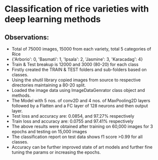 # Classification of rice varieties with deep learning methods
## Observations:
- Total of 75000 images, 15000 from each variety, total 5 categories of Rice
- {'Arborio': 0, 'Basmati': 1, 'Ipsala': 2, 'Jasmine': 3, 'Karacadag': 4}
- Train & Test breakup is 12000 and 3000 (80-20) for each class
- Firstly created the TRAIN & TEST folders and sub-folders based on classes.
- Using the shutil library copied images from source to respective directories maintaining a 80-20 split.
- Loaded the image data using ImageDataGenrator class object and methods.
- The Model with 5 nos. of conv2D and 4 nos. of MaxPooling2D layers followed by a Flatten and a FC layer of 128 neurons and then output layer.
- Test loss and accuracy are: 0.0854, and 97.27% respectively
- Train loss and accuracy are: 0.0755 and 97.41% respectively
- The above results were obtained after training on 60,000 images for 3 epochs and testing on 15,000 images
- The classification report on test data shows f1 score >0.99 for all classes.
- Accuracy can be further improved state of art models and further fine tuning the params or increasing the epochs.

